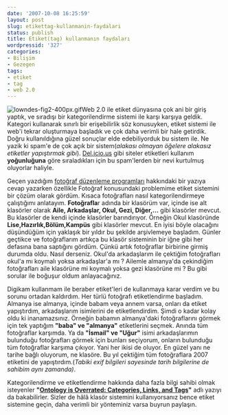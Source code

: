 ```yaml
---
date: '2007-10-08 16:25:59'
layout: post
slug: etikettag-kullanmanin-faydalari
status: publish
title: Etiket(tag) kullanmanın faydaları
wordpressid: '327'
categories:
- Bilişim
- Gezegen
tags:
- etiket
- tag
- web 2.0
---
```


![lowndes-fig2-400px.gif](http://arsln.org/image/lowndes-fig2-400px.gif)Web 2.0 ile etiket dünyasına çok ani bir giriş yaptık, ve sıradışı bir kategorilendirme sistemi ile karşı karşıya geldik. Kategori kullanarak sınırlı bir erişebilirlik söz konusuyken, etiket sistemi ile web'i tekrar oluşturmaya başladık ve çok daha verimli bir hale getirdik. Doğru kullanıldığına güzel sonuçlar elde edebiliyorduk bu sistem ile. Ne yazik ki spam'e de çok açık bir sistem(_alakası olmayan öğelere alakasız etiketler yapıştırmak gibi_). [Del.icio.us](http://delicious.com) gibi siteler etiketleri kullanım **yoğunluğuna** göre sıraladıkları için bu spam'lerden bir nevi kurtulmuş oluyorlar haliyle. 

Geçen yazdığım [fotoğraf düzenleme programları](http://arsln.org/linuxda-fotograf-duzenleme-ve-yonetme-programlari/) hakkındaki bir yazıya cevap yazarken özellikle Fotoğraf konusundaki problemime etiket sistemini bir çözüm olarak gördüm. Kısaca fotoğrafları nasıl kategorilendirmeye çalıştığımı anlatayım. **Fotoğrafla**r adında bir klasörüm var, içinde ise alt klasörler olarak **Aile, Arkadaşlar, Okul, Gezi, Diğer,...** gibi klasörler mevcut. Bu klasörler de kendi içinde klasörler barındırıyor. Örneğin Okul klasöründe **Lise,Hazırlık,Bölüm,Kampüs** gibi klasörler mevcut. En iyisi böyle olacağını düşündüğüm için yaklaşık bir yıldır bu şekilde arşivlemeye başladım. Günler geçtikce ve fotoğraflarım artıkça bu klasör sisteminin bir iğne gibi her defasına bana saptığını gördüm. Çünkü artık fotoğraflar birbirine girmiş durumda oldu. Nasıl derseniz. Okul'da arkadaşlarım ile çektiğim fotoğrafları okul'a mı koymalı yoksa arkadaşlar'a mı ? Ailemle almanya'da çekindiğim fotoğrafları aile klasörüne mi koymalı yoksa gezi klasörüne mi ? Bu gibi sorular ile boğuşur oldum anlayacağınız.

Digikam kullanmam ile beraber etiket'leri de kullanmaya karar verdim ve bu sorunu ortadan kaldırdım. Her türlü fotoğrafı etiketlendirme başladım. Almanya ise almanya, içinde babam veya annem varsa, onları da etiket yapıştırdım, arkadaşlarım isimlerini de etiketlendirdim. Şimdi o kadar kolay oldu ki inanamazsınız. Örneğin babamın almanya'daki fotoğraflarını görmek için tek yaptığım **"baba" ve "almanya"** etiketlerini seçmek. Anında tüm fotoğraflar karşımda. Ya da **"İsmail" ve "Uğur"** isimi arkadaşlarımın bulunduğu fotoğrafları görmek için bunları seçiyorum, onların bulunduğu tüm fotoğraflar karşıma çıkıyor. Yani her ikisi de oluyor. En güzel yanı ne tarihe bağlı oluyorum, ne klasöre. Bu yıl çektiğim tüm fotoğraflara  2007 etiketini de yapıştırdım.(_Tabiki exif bilgileri sayesinde tarih bilgilerine de sahibim aynı zamanda)_. 

Kategorilendirme ve etiketlendirme hakkında daha fazla bilgi sahibi olmak isteyenler **"[Ontology is Overrated: Categories, Links, and Tags](http://www.shirky.com/writings/ontology_overrated.html)"** adlı yazıyı da bakabilirler. Sizler de hâlâ klasör sistemini kullanıyorsanız bence etiket sistemine geçin, daha verimli bir yönteminiz varsa buyrun paylaşın.
